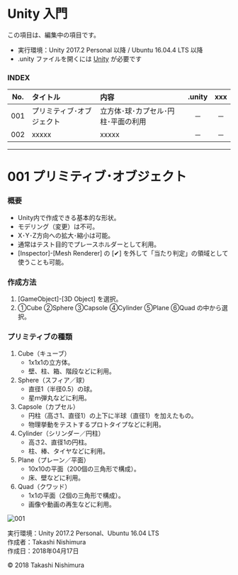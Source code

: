 # Unity 入門

この項目は、編集中の項目です。

* 実行環境：Unity 2017.2 Personal 以降 / Ubuntu 16.04.4 LTS 以降
* .unity ファイルを開くには [Unity](https://store.unity.com/ja/) が必要です

### <b>INDEX</b>

|No.|タイトル|内容|.unity|xxx|
|:--:|:--|:--|:--:|:--:|
|001|プリミティブ･オブジェクト|立方体･球･カプセル･円柱･平面の利用|－|－|
|002|xxxxx|xxxxx|－|－|
***

<a name="プリミティブ･オブジェクト"></a>
# <b>001 プリミティブ･オブジェクト</b>

### 概要
* Unity内で作成できる基本的な形状。
* モデリング（変更）は不可。
* X･Y･Z方向への拡大･縮小は可能。
* 通常はテスト目的でプレースホルダーとして利用。
* [Inspector]-[Mesh Renderer] の [✔] を外して「当たり判定」の領域として使うことも可能。

### 作成方法
1. [GameObject]-[3D Object] を選択。
1. ①Cube ②Sphere ③Capsole ④Cylinder ⑤Plane ⑥Quad の中から選択。

### プリミティブの種類
1. Cube（キューブ）
    * 1x1x1の立方体。
    * 壁、柱、箱、階段などに利用。
1. Sphere（スフィア／球）
    * 直径1（半径0.5）の球。
    * 星ｍ弾丸などに利用。
1. Capsole（カプセル）
    * 円柱（高さ1、直径1）の上下に半球（直径1）を加えたもの。
    * 物理挙動をテストするプロトタイプなどに利用。
1. Cylinder（シリンダー／円柱）
    * 高さ2、直径1の円柱。
    * 柱、棒、タイヤなどに利用。
1. Plane（プレーン／平面）
    * 10x10の平面（200個の三角形で構成）。
    * 床、壁などに利用。
1. Quad（クワッド）
    * 1x1の平面（2個の三角形で構成）。
    * 画像や動画の再生などに利用。  

![001](https://takashinishimura.github.io/Unity/introduction/jpg/001.jpg)

実行環境：Unity 2017.2 Personal、Ubuntu 16.04 LTS  
作成者：Takashi Nishimura  
作成日：2018年04月17日  

© 2018 Takashi Nishimura